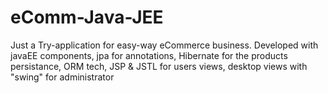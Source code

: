 # eComm-Java-JEE
Just a Try-application for easy-way eCommerce business. Developed with javaEE components, jpa for annotations, Hibernate for the products persistance, ORM tech, JSP &amp; JSTL for users views, desktop views with "swing" for administrator  
